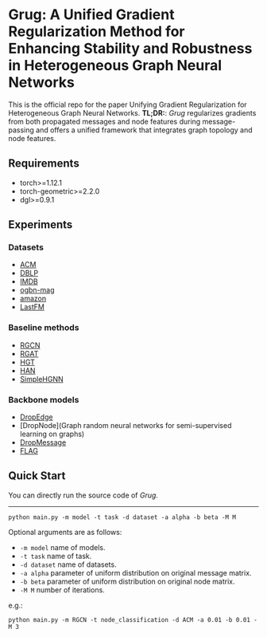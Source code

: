 # Grug: A Unified Gradient Regularization Method for Enhancing Stability and Robustness in Heterogeneous Graph Neural Networks

This is the official repo for the paper Unifying Gradient Regularization for Heterogeneous Graph Neural Networks.
**TL;DR:**: *Grug* regularizes gradients from both propagated messages and node features during message-passing and offers a unified framework that integrates graph topology and node features.

## Requirements
+ torch>=1.12.1
+ torch-geometric>=2.2.0
+ dgl>=0.9.1

## Experiments

### Datasets
+ [ACM]([http://localhost/](https://github.com/BUPT-GAMMA/OpenHGNN/tree/main/openhgnn/dataset)https://github.com/BUPT-GAMMA/OpenHGNN/tree/main/openhgnn/dataset)
+ [DBLP](http://localhost/](https://github.com/BUPT-GAMMA/OpenHGNN/tree/main/openhgnn/dataset)https://github.com/BUPT-GAMMA/OpenHGNN/tree/main/openhgnn/dataset)
+ [IMDB](http://localhost/](https://github.com/BUPT-GAMMA/OpenHGNN/tree/main/openhgnn/dataset)https://github.com/BUPT-GAMMA/OpenHGNN/tree/main/openhgnn/dataset)
+ [ogbn-mag](https://ogb.stanford.edu/docs/nodeprop/#ogbn-mag)
+ [amazon](http://localhost/](https://github.com/BUPT-GAMMA/OpenHGNN/tree/main/openhgnn/dataset)https://github.com/BUPT-GAMMA/OpenHGNN/tree/main/openhgnn/dataset)
+ [LastFM](http://localhost/](https://github.com/BUPT-GAMMA/OpenHGNN/tree/main/openhgnn/dataset)https://github.com/BUPT-GAMMA/OpenHGNN/tree/main/openhgnn/dataset)

### Baseline methods
+ [RGCN](https://gitcode.com/tkipf/relational-gcn?utm_source=csdn_github_accelerator)
+ [RGAT](https://github.com/shenwzh3/RGAT-ABSA)
+ [HGT](https://github.com/acbull/pyHGT)
+ [HAN](https://github.com/Jhy1993/HAN)
+ [SimpleHGNN](https://github.com/THUDM/HGB?tab=readme-ov-file)

### Backbone models
+ [DropEdge](https://github.com/DropEdge/DropEdge)
+ [DropNode](Graph random neural networks for semi-supervised learning on graphs)
+ [DropMessage](https://github.com/zjunet/DropMessage)
+ [FLAG](https://github.com/devnkong/FLAG)

## Quick Start
You can directly run the source code of *Grug*.

---
```
python main.py -m model -t task -d dataset -a alpha -b beta -M M 
```

Optional arguments are as follows:
+ `-m model` name of models.
+ `-t task` name of task.
+ `-d dataset` name of datasets.
+ `-a alpha` parameter of uniform distribution on original message matrix.
+ `-b beta` parameter of uniform distribution on original node matrix.
+ `-M M` number of iterations.

e.g.:
```
python main.py -m RGCN -t node_classification -d ACM -a 0.01 -b 0.01 -M 3
```

